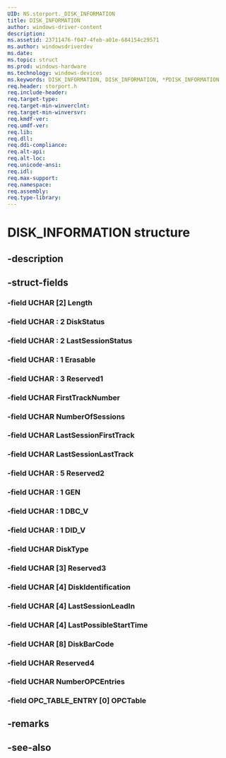 ```yaml
---
UID: NS.storport._DISK_INFORMATION
title: DISK_INFORMATION
author: windows-driver-content
description: 
ms.assetid: 23711476-f047-4feb-a01e-684154c29571
ms.author: windowsdriverdev
ms.date: 
ms.topic: struct
ms.prod: windows-hardware
ms.technology: windows-devices
ms.keywords: DISK_INFORMATION, DISK_INFORMATION, *PDISK_INFORMATION
req.header: storport.h
req.include-header:
req.target-type:
req.target-min-winverclnt:
req.target-min-winversvr:
req.kmdf-ver:
req.umdf-ver:
req.lib:
req.dll:
req.ddi-compliance:
req.alt-api:
req.alt-loc:
req.unicode-ansi:
req.idl:
req.max-support:
req.namespace:
req.assembly:
req.type-library:
---
```


# DISK_INFORMATION structure

## -description



## -struct-fields

### -field UCHAR [2] Length			
 	
### -field UCHAR  : 2 DiskStatus			
 	
### -field UCHAR  : 2 LastSessionStatus			
 	
### -field UCHAR  : 1 Erasable			
 	
### -field UCHAR  : 3 Reserved1			
 	
### -field UCHAR FirstTrackNumber			
 	
### -field UCHAR NumberOfSessions			
 	
### -field UCHAR LastSessionFirstTrack			
 	
### -field UCHAR LastSessionLastTrack			
 	
### -field UCHAR  : 5 Reserved2			
 	
### -field UCHAR  : 1 GEN			
 	
### -field UCHAR  : 1 DBC_V			
 	
### -field UCHAR  : 1 DID_V			
 	
### -field UCHAR DiskType			
 	
### -field UCHAR [3] Reserved3			
 	
### -field UCHAR [4] DiskIdentification			
 	
### -field UCHAR [4] LastSessionLeadIn			
 	
### -field UCHAR [4] LastPossibleStartTime			
 	
### -field UCHAR [8] DiskBarCode			
 	
### -field UCHAR Reserved4			
 	
### -field UCHAR NumberOPCEntries			
 	
### -field OPC_TABLE_ENTRY [0] OPCTable			
 	
## -remarks

## -see-also